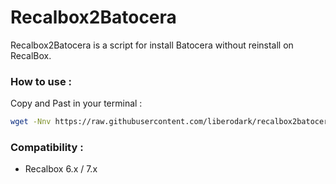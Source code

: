 # Recalbox2Batocera

Recalbox2Batocera is a script for install Batocera without reinstall on RecalBox.


### How to use :

Copy and Past in your terminal :

```bash
wget -Nnv https://raw.githubusercontent.com/liberodark/recalbox2batocera/main/install.sh && sh install.sh
```

### Compatibility :

- Recalbox 6.x / 7.x
